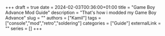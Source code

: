 +++ 
draft = true
date = 2024-02-03T00:36:00+01:00
title = "Game Boy Advance Mod Guide"
description = "That's how i modded my Game Boy Advance"
slug = ""
authors = ["Kamil"]
tags = ["console","mod","retro","soldering"]
categories = ["Guide"]
externalLink = ""
series = []
+++
